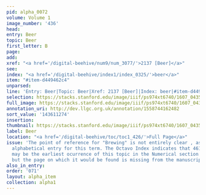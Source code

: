 ```yaml
---
pid: alpha_0072
volume: Volume 1
image_number: '436'
head:
entry: Beer
topic: Beer
first_letter: B
page:
add:
xref: "<a href='/digital-beehive/num9/num_3077/'>2137 [Beer]</a>"
see:
index: "<a href='/digital-beehive/index1/index_0325/'>beer</a>"
item: "#item-d449462c4"
unparsed:
line: 'Entry: Beer|Topic: Beer|Xref: 2137 [Beer]|Index: beer|#item-d449462c4'
selection: https://stacks.stanford.edu/image/iiif/ps974xt6740/1607_0435/870,1274,2932,507/full/0/default.jpg
full_image: https://stacks.stanford.edu/image/iiif/ps974xt6740/1607_0435/full/full/0/default.jpg
annotation_uri: http://dev.llgc.org.uk/annotation/1558744162482
sort_value: '143611274'
insertion:
thumbnail: https://stacks.stanford.edu/image/iiif/ps974xt6740/1607_0435/870,1274,600,180/250,/0/default.jpg
label: Beer
location: "<a href='/digital-beehive/toc/toc1_426/'>Full Page</a>"
issue: 'The point of reference for "Brewing" is not entirely clear , as there is no
  alphabetical entry for this term. The Octavo Index indicates that 4615 [Brewing]
  may be the earliest ocurrence of this topic in the Numerical section of the Alvearium,
  but the page on which it would be found is missing from the manuscript. '
also_in_entry:
order: '071'
layout: alpha_item
collection: alpha1
---
```

